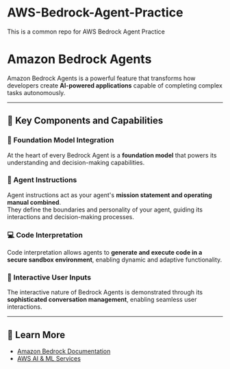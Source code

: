 # AWS-Bedrock-Agent-Practice
This is a common repo for AWS Bedrock Agent Practice

# Amazon Bedrock Agents

Amazon Bedrock Agents is a powerful feature that transforms how developers create **AI-powered applications** capable of completing complex tasks autonomously.

---

## 🚀 Key Components and Capabilities

### 🧠 Foundation Model Integration
At the heart of every Bedrock Agent is a **foundation model** that powers its understanding and decision-making capabilities.

### 📜 Agent Instructions
Agent instructions act as your agent's **mission statement and operating manual combined**.  
They define the boundaries and personality of your agent, guiding its interactions and decision-making processes.

### 💻 Code Interpretation
Code interpretation allows agents to **generate and execute code in a secure sandbox environment**, enabling dynamic and adaptive functionality.

### 💬 Interactive User Inputs
The interactive nature of Bedrock Agents is demonstrated through its **sophisticated conversation management**, enabling seamless user interactions.

---

## 📖 Learn More
- [Amazon Bedrock Documentation](https://docs.aws.amazon.com/bedrock/)
- [AWS AI & ML Services](https://aws.amazon.com/machine-learning/)

​

​
